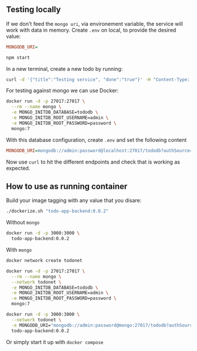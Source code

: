## Testing locally

If we don't feed the `mongo uri`, via environement variable, the service will work with data in memory. Create `.env` on local, to provide the desired value:

```ini
MONGODB_URI=
```

```bash
npm start
```

In a new terminal, create a new todo by running:

```bash
curl -d '{"title":"Testing service", "done":"true"}' -H "Content-Type: application/json" -X POST http://localhost:3000/todos
```

For testing against mongo we can use Docker:

```bash
docker run -d -p 27017:27017 \
  --rm --name mongo \
  -e MONGO_INITDB_DATABASE=tododb \
  -e MONGO_INITDB_ROOT_USERNAME=admin \
  -e MONGO_INITDB_ROOT_PASSWORD=password \
  mongo:7
```

With this database configuration, create `.env` and set the following content

```ini
MONGODB_URI=mongodb://admin:password@localhost:27017/tododb?authSource=admin
```

Now use `curl` to hit the different endpoints and check that is working as expected.

## How to use as running container

Build your image tagging with any value that you disare:

```bash
./dockerize.sh "todo-app-backend:0.0.2"
```

Without `mongo`

```bash
docker run -d -p 3000:3000 \
  todo-app-backend:0.0.2
```

With `mongo`

```bash
docker network create todonet
```

```bash
docker run -d -p 27017:27017 \
  --rm --name mongo \
  --network todonet \
  -e MONGO_INITDB_DATABASE=tododb \
  -e MONGO_INITDB_ROOT_USERNAME=admin \
  -e MONGO_INITDB_ROOT_PASSWORD=password \
  mongo:7
```

```bash
docker run -d -p 3000:3000 \
  --network todonet \
  -e MONGODB_URI="mongodb://admin:password@mongo:27017/tododb?authSource=admin" \
  todo-app-backend:0.0.2
```

Or simply start it up with `docker compose`
